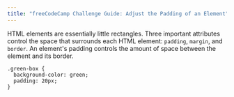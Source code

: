 ```yaml
---
title: "freeCodeCamp Challenge Guide: Adjust the Padding of an Element"
---
```


HTML elements are essentially little rectangles. Three important attributes control the space that surrounds each HTML element: `padding`, `margin`, and `border`. An element's padding controls the amount of space between the element and its border.

    .green-box {
      background-color: green;
      padding: 20px;
    }

